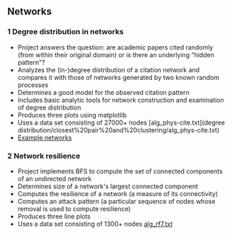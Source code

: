 ## Networks

### 1 Degree distribution in networks

+ Project answers the question: are academic papers cited randomly (from within their original domain) or is there an underlying "hidden pattern"?
+ Analyzes the (in-)degree distribution of a citation network and compares it with those of networks generated by two known random processes
+ Determines a good model for the observed citation pattern
+ Includes basic analytic tools for network construction and examination of degree distribution
+ Produces three plots using matplotlib
+ Uses a data set consisting of 27000+ nodes [alg_phys-cite.txt](degree distribution/closest%20pair%20and%20clustering/alg_phys-cite.txt)
+ [Example networks](../example_networks.txt)

### 2 Network resilience

+ Project implements BFS to compute the set of connected components of an undirected network
+ Determines size of a network's largest connected component
+ Computes the resilience of a network (a measure of its connectivity)
+ Computes an attack pattern (a particular sequence of nodes whose removal is used to compute resilience)
+ Produces three line plots
+ Uses a data set  consisting of 1300+ nodes [alg_rf7.txt](../)

